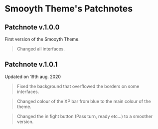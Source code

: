 # Smooyth Theme's Patchnotes

## Patchnote v.1.0.0
First version of the Smooyth Theme.
> Changed all interfaces.

## Patchnote v.1.0.1
Updated on 19th aug. 2020
> Fixed the background that overflowed the borders on some interfaces.

> Changed colour of the XP bar from blue to the main colour of the theme.

> Changed the in fight button (Pass turn, ready etc...) to a smoother version.
